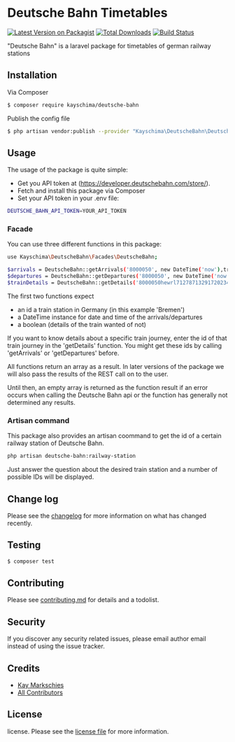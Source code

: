 # Deutsche Bahn Timetables

[![Latest Version on Packagist][ico-version]][link-packagist]
[![Total Downloads][ico-downloads]][link-downloads]
[![Build Status][ico-travis]][link-travis]

"Deutsche Bahn" is a laravel package for timetables of german railway stations

## Installation

Via Composer

``` bash
$ composer require kayschima/deutsche-bahn
```

Publish the config file
``` bash
$ php artisan vendor:publish --provider "Kayschima\DeutscheBahn\DeutscheBahnServiceProvider"
```

## Usage
The usage of the package is quite simple:
- Get you API token at 
(https://developer.deutschebahn.com/store/).
- Fetch and install this package via Composer
- Set your API token in your .env file:

``` bash
DEUTSCHE_BAHN_API_TOKEN=YOUR_API_TOKEN
```
### Facade
You can use three different functions in this package:

``` bash
use Kayschima\DeutscheBahn\Facades\DeutscheBahn;

$arrivals = DeutscheBahn::getArrivals('8000050', new DateTime('now'),true);
$departures = DeutscheBahn::getDepartures('8000050', new DateTime('now'), false);
$trainDetails = DeutscheBahn::getDetails('8000050hewrl7127871329172023440423023lhlhllklhlh50');
```
The first two functions expect
- an id a train station in Germany (in this example 'Bremen')
- a DateTime instance for date and time of the arrivals/departures
- a boolean (details of the train wanted of not)

If you want to know details about a specific train journey, enter the id of that train journey in the 'getDetails' function.
You might get these ids by calling 'getArrivals' or 'getDepartures' before.

All functions return an array as a result. In later versions of the package we will also pass the results of the REST call on to the user.

Until then, an empty array is returned as the function result if an error occurs when calling the Deutsche Bahn api or the function has generally not determined any results.

### Artisan command
This package also provides an artisan coommand to get the id of a certain railway station of Deutsche Bahn.
``` bash
php artisan deutsche-bahn:railway-station
```
Just answer the question about the desired train station and a number of possible IDs will be displayed.
## Change log

Please see the [changelog](changelog.md) for more information on what has changed recently.

## Testing

``` bash
$ composer test
```

## Contributing

Please see [contributing.md](contributing.md) for details and a todolist.

## Security

If you discover any security related issues, please email author email instead of using the issue tracker.

## Credits

- [Kay Markschies][link-author]
- [All Contributors][link-contributors]

## License

license. Please see the [license file](license.md) for more information.

[ico-version]: https://img.shields.io/packagist/v/kayschima/deutsche-bahn.svg?style=flat-square
[ico-downloads]: https://img.shields.io/packagist/dt/kayschima/deutsche-bahn.svg?style=flat-square
[ico-travis]: https://img.shields.io/travis/kayschima/deutsche-bahn/master.svg?style=flat-square
[ico-styleci]: https://styleci.io/repos/12345678/shield

[link-packagist]: https://packagist.org/packages/kayschima/deutsche-bahn
[link-downloads]: https://packagist.org/packages/kayschima/deutsche-bahn
[link-travis]: https://travis-ci.org/kayschima/deutsche-bahn
[link-styleci]: https://styleci.io/repos/12345678
[link-author]: https://github.com/kayschima
[link-contributors]: ../../contributors
